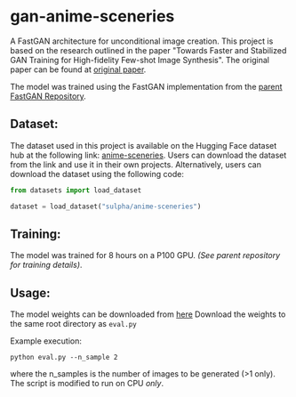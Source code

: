 # gan-anime-sceneries
A FastGAN architecture for unconditional image creation.
This project is based on the research outlined in the paper "Towards Faster and Stabilized GAN Training for High-fidelity Few-shot Image Synthesis". The original paper can be found at [original paper](https://arxiv.org/abs/2101.04775). 

The model was trained using the FastGAN implementation from the [parent FastGAN Repository](https://github.com/odegeasslbc/FastGAN-pytorch/tree/main).

## Dataset:
The dataset used in this project is available on the Hugging Face dataset hub at the following link: [anime-sceneries](https://huggingface.co/datasets/sulpha/anime-sceneries). Users can download the dataset from the link and use it in their own projects. Alternatively, users can download the dataset using the following code:
```py
from datasets import load_dataset

dataset = load_dataset("sulpha/anime-sceneries")
```

## Training:
The model was trained for 8 hours on a P100 GPU. *(See parent repository for training details)*.

## Usage:
The model weights can be downloaded from [here](https://drive.google.com/file/d/1B9P5BhD4fnbsFYYZOTGhB5yghShiE66I/view?usp=sharing)
Download the weights to the same root directory as ```eval.py```

Example execution:
```
python eval.py --n_sample 2
```
where the n_samples is the number of images to be generated (>1 only). The script is modified to run on CPU *only*.

